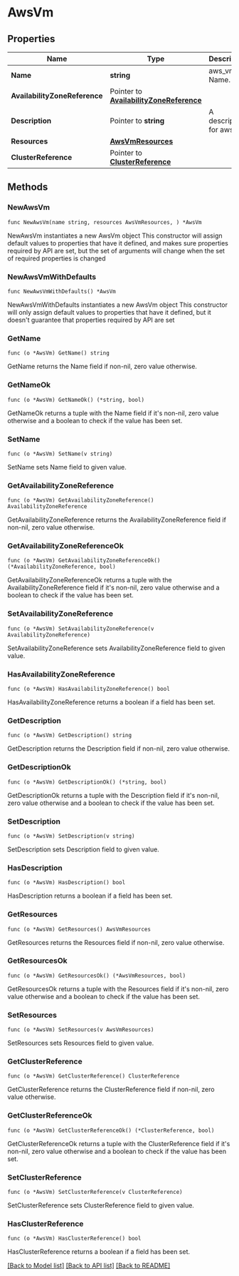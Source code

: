 # AwsVm

## Properties

Name | Type | Description | Notes
------------ | ------------- | ------------- | -------------
**Name** | **string** | aws_vm Name. | 
**AvailabilityZoneReference** | Pointer to [**AvailabilityZoneReference**](AvailabilityZoneReference.md) |  | [optional] 
**Description** | Pointer to **string** | A description for aws_vm. | [optional] 
**Resources** | [**AwsVmResources**](AwsVmResources.md) |  | 
**ClusterReference** | Pointer to [**ClusterReference**](ClusterReference.md) |  | [optional] 

## Methods

### NewAwsVm

`func NewAwsVm(name string, resources AwsVmResources, ) *AwsVm`

NewAwsVm instantiates a new AwsVm object
This constructor will assign default values to properties that have it defined,
and makes sure properties required by API are set, but the set of arguments
will change when the set of required properties is changed

### NewAwsVmWithDefaults

`func NewAwsVmWithDefaults() *AwsVm`

NewAwsVmWithDefaults instantiates a new AwsVm object
This constructor will only assign default values to properties that have it defined,
but it doesn't guarantee that properties required by API are set

### GetName

`func (o *AwsVm) GetName() string`

GetName returns the Name field if non-nil, zero value otherwise.

### GetNameOk

`func (o *AwsVm) GetNameOk() (*string, bool)`

GetNameOk returns a tuple with the Name field if it's non-nil, zero value otherwise
and a boolean to check if the value has been set.

### SetName

`func (o *AwsVm) SetName(v string)`

SetName sets Name field to given value.


### GetAvailabilityZoneReference

`func (o *AwsVm) GetAvailabilityZoneReference() AvailabilityZoneReference`

GetAvailabilityZoneReference returns the AvailabilityZoneReference field if non-nil, zero value otherwise.

### GetAvailabilityZoneReferenceOk

`func (o *AwsVm) GetAvailabilityZoneReferenceOk() (*AvailabilityZoneReference, bool)`

GetAvailabilityZoneReferenceOk returns a tuple with the AvailabilityZoneReference field if it's non-nil, zero value otherwise
and a boolean to check if the value has been set.

### SetAvailabilityZoneReference

`func (o *AwsVm) SetAvailabilityZoneReference(v AvailabilityZoneReference)`

SetAvailabilityZoneReference sets AvailabilityZoneReference field to given value.

### HasAvailabilityZoneReference

`func (o *AwsVm) HasAvailabilityZoneReference() bool`

HasAvailabilityZoneReference returns a boolean if a field has been set.

### GetDescription

`func (o *AwsVm) GetDescription() string`

GetDescription returns the Description field if non-nil, zero value otherwise.

### GetDescriptionOk

`func (o *AwsVm) GetDescriptionOk() (*string, bool)`

GetDescriptionOk returns a tuple with the Description field if it's non-nil, zero value otherwise
and a boolean to check if the value has been set.

### SetDescription

`func (o *AwsVm) SetDescription(v string)`

SetDescription sets Description field to given value.

### HasDescription

`func (o *AwsVm) HasDescription() bool`

HasDescription returns a boolean if a field has been set.

### GetResources

`func (o *AwsVm) GetResources() AwsVmResources`

GetResources returns the Resources field if non-nil, zero value otherwise.

### GetResourcesOk

`func (o *AwsVm) GetResourcesOk() (*AwsVmResources, bool)`

GetResourcesOk returns a tuple with the Resources field if it's non-nil, zero value otherwise
and a boolean to check if the value has been set.

### SetResources

`func (o *AwsVm) SetResources(v AwsVmResources)`

SetResources sets Resources field to given value.


### GetClusterReference

`func (o *AwsVm) GetClusterReference() ClusterReference`

GetClusterReference returns the ClusterReference field if non-nil, zero value otherwise.

### GetClusterReferenceOk

`func (o *AwsVm) GetClusterReferenceOk() (*ClusterReference, bool)`

GetClusterReferenceOk returns a tuple with the ClusterReference field if it's non-nil, zero value otherwise
and a boolean to check if the value has been set.

### SetClusterReference

`func (o *AwsVm) SetClusterReference(v ClusterReference)`

SetClusterReference sets ClusterReference field to given value.

### HasClusterReference

`func (o *AwsVm) HasClusterReference() bool`

HasClusterReference returns a boolean if a field has been set.


[[Back to Model list]](../README.md#documentation-for-models) [[Back to API list]](../README.md#documentation-for-api-endpoints) [[Back to README]](../README.md)


